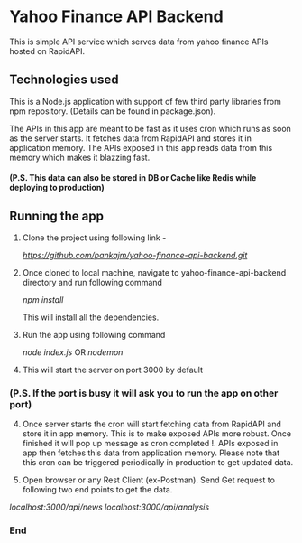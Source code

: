 # Yahoo Finance API Backend

This is simple API service which serves data from yahoo finance APIs hosted on RapidAPI. 


## Technologies used 
This is a Node.js application with support of few third party libraries from npm repository. (Details can be found in package.json). 

The APIs in this app are meant to be fast as it uses cron which runs as soon as the server starts. It fetches data from RapidAPI and stores it in application memory. The APIs exposed in this app reads data from this memory which makes it blazzing fast. 
#### (P.S. This data can also be stored in DB or Cache like Redis while deploying to production)


## Running the app

1. Clone the project using following link - 

   *https://github.com/pankajm/yahoo-finance-api-backend.git*

2. Once cloned to local machine, navigate to yahoo-finance-api-backend directory and run following command 

   *npm install* 

   This will install all the dependencies. 

2. Run the app using following command 

   *node index.js* OR *nodemon*

3. This will start the server on port 3000 by default

### (P.S. If the port is busy it will ask you to run the app on other port)

4. Once server starts the cron will start fetching data from RapidAPI and store it in app memory. This is to make exposed APIs more robust. Once finished it will pop up message as cron completed !. APIs exposed in app then fetches this data from application memory. Please note that this cron can be triggered periodically in production to get updated data.

5. Open browser or any Rest Client (ex-Postman). Send Get request to following two end points to get the data.

  *localhost:3000/api/news*
  *localhost:3000/api/analysis*

### End 
